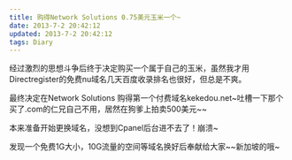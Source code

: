 ```yaml
---
title: 购得Network Solutions 0.75美元玉米一个~
date: 2013-7-2 20:42:12
updated: 2013-7-2 20:42:12
tags: Diary
---
```

经过激烈的思想斗争后终于决定购买一个属于自己的玉米，虽然我才用Directregister的免费nu域名几天百度收录排名也很好，但总是不爽。

最终决定在Network Solutions 购得第一个付费域名kekedou.net~吐槽一下那个买了.com的仁兄自己不用，居然在狗爹上拍卖500美元~~

本来准备开始更换域名，没想到Cpanel后台进不去了！崩溃~

发现一个免费1G大小，10G流量的空间等域名换好后奉献给大家~~新加坡的哦~